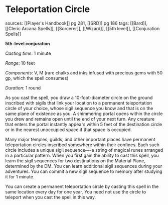 # Teleportation Circle
sources: [[Player's Handbook]] pg 281, [[SRD]] pg 186
tags: [[Bard]], [[Cleric Arcana Spells]], [[Sorcerer]], [[Wizard]], [[5th level]], [[Conjuration Spells]]

**5th-level conjuration**

*Casting time*: 1 minute

*Range*: 10 feet

*Components*: V, M (rare chalks and inks infused with precious gems with 50 gp, which the spell consumes)

*Duration*: 1 round

As you cast the spell, you draw a 10-foot-diameter circle on the ground inscribed with sigils that link your location to a permanent teleportation circle of your choice, whose sigil sequence you know and that is on the same plane of existence as you. A shimmering portal opens within the circle you drew and remains open until the end of your next turn. Any creature that enters the portal instantly appears within 5 feet of the destination circle or in the nearest unoccupied space if that space is occupied.

Many major temples, guilds, and other important places have permanent teleportation circles inscribed somewhere within their confines. Each such circle includes a unique sigil sequence—-a string of magical runes arranged in a particular pattern. When you first gain the ability to cast this spell, you learn the sigil sequences for two destinations on the Material Plane, determined by the DM. You can learn additional sigil sequences during your adventures. You can commit a new sigil sequence to memory after studying it for 1 minute.

You can create a permanent teleportation circle by casting this spell in the same location every day for one year. You need not use the circle to teleport when you cast the spell in this way.
